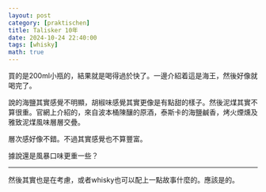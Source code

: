 ```yaml
---
layout: post
category: [praktischen]
title: Talisker 10年
date: 2024-10-24 22:40:00
tags: [whisky]
math: true
---
```


買的是200ml小瓶的，結果就是喝得過於快了。一邊介紹着這是海王，然後好像就喝完了。

說的海鹽其實感覺不明顯，胡椒味感覺其實更像是有點甜的樣子。然後泥煤其實不算很重。官網上介紹的，來自波本桶陳釀的原酒，泰斯卡的海鹽鹹香，烤火煙燻及雅致泥煤風味層層交疊。

層次感好像不錯。不過其實感覺也不算豐富。

據說還是風暴口味更重一些？

--------

然後其實也是在考慮，或者whisky也可以配上一點故事什麼的。應該是的。



